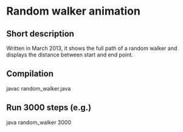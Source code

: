 # Random walker animation

## Short description

Written in March 2013, it shows the full path of a random walker and displays the distance between start and end point.

## Compilation

javac random_walker.java

## Run 3000 steps (e.g.)

java random_walker 3000


